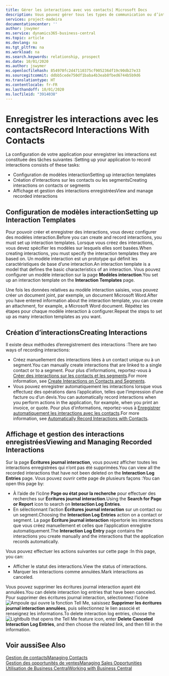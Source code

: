 ```yaml
---
title: Gérer les interactions avec vos contacts| Microsoft Docs
description: Vous pouvez gérer tous les types de communication ou d’interactions entre votre société et vos contacts. Par exemple, une communication par lettre, par téléphone, lors de réunions, etc.
services: project-madeira
documentationcenter: ''
author: jswymer
ms.service: dynamics365-business-central
ms.topic: article
ms.devlang: na
ms.tgt_pltfrm: na
ms.workload: na
ms.search.keywords: relationship, prospect
ms.date: 10/01/2020
ms.author: jswymer
ms.openlocfilehash: 854970fc2d47110375cf905236df19c90db27e33
ms.sourcegitcommit: ddbb5cede750df1baba4b3eab8fbed6744b5b9d6
ms.translationtype: HT
ms.contentlocale: fr-FR
ms.lasthandoff: 10/01/2020
ms.locfileid: "3914038"
---
```

# <a name="record-interactions-with-contacts"></a><span data-ttu-id="fbbb0-103">Enregistrer les interactions avec les contacts</span><span class="sxs-lookup"><span data-stu-id="fbbb0-103">Record Interactions With Contacts</span></span>
<span data-ttu-id="fbbb0-104">La configuration de votre application pour enregistrer les interactions est constituée des tâches suivantes :</span><span class="sxs-lookup"><span data-stu-id="fbbb0-104">Setting up your application to record interactions consists of these tasks:</span></span>

* <span data-ttu-id="fbbb0-105">Configuration de modèles interaction</span><span class="sxs-lookup"><span data-stu-id="fbbb0-105">Setting up interaction templates</span></span>  
* <span data-ttu-id="fbbb0-106">Création d’interactions sur les contacts ou les segments</span><span class="sxs-lookup"><span data-stu-id="fbbb0-106">Creating interactions on contacts or segments</span></span>  
* <span data-ttu-id="fbbb0-107">Affichage et gestion des interactions enregistrées</span><span class="sxs-lookup"><span data-stu-id="fbbb0-107">View and manage recorded interactions</span></span>  

##  <a name="setting-up-interaction-templates"></a><span data-ttu-id="fbbb0-108">Configuration de modèles interaction</span><span class="sxs-lookup"><span data-stu-id="fbbb0-108">Setting up Interaction Templates</span></span>
<span data-ttu-id="fbbb0-109">Pour pouvoir créer et enregistrer des interactions, vous devez configurer des modèles interaction.</span><span class="sxs-lookup"><span data-stu-id="fbbb0-109">Before you can create and record interactions, you must set up interaction templates.</span></span> <span data-ttu-id="fbbb0-110">Lorsque vous créez des interactions, vous devez spécifier les modèles sur lesquels elles sont basées.</span><span class="sxs-lookup"><span data-stu-id="fbbb0-110">When creating interactions, you must specify the interaction templates they are based on.</span></span> <span data-ttu-id="fbbb0-111">Un modèle interaction est un prototype qui définit les caractéristiques de base d’une interaction.</span><span class="sxs-lookup"><span data-stu-id="fbbb0-111">An interaction template is a model that defines the basic characteristics of an interaction.</span></span>
<span data-ttu-id="fbbb0-112">Vous pouvez configurer un modèle interaction sur la page **Modèles interaction**.</span><span class="sxs-lookup"><span data-stu-id="fbbb0-112">You set up an interaction template on the **Interaction Templates** page.</span></span>

<span data-ttu-id="fbbb0-113">Une fois les données relatives au modèle interaction saisies, vous pouvez créer un document joint, par exemple, un document Microsoft Word.</span><span class="sxs-lookup"><span data-stu-id="fbbb0-113">After you have entered information about the interaction template, you can create an attachment, for example, a Microsoft Word document.</span></span> <span data-ttu-id="fbbb0-114">Répétez les étapes pour chaque modèle interaction à configurer.</span><span class="sxs-lookup"><span data-stu-id="fbbb0-114">Repeat the steps to set up as many interaction templates as you want.</span></span>  

## <a name="creating-interactions"></a><span data-ttu-id="fbbb0-115">Création d’interactions</span><span class="sxs-lookup"><span data-stu-id="fbbb0-115">Creating Interactions</span></span>
<span data-ttu-id="fbbb0-116">Il existe deux méthodes d’enregistrement des interactions :</span><span class="sxs-lookup"><span data-stu-id="fbbb0-116">There are two ways of recording interactions:</span></span>

* <span data-ttu-id="fbbb0-117">Créez manuellement des interactions liées à un contact unique ou à un segment.</span><span class="sxs-lookup"><span data-stu-id="fbbb0-117">You can manually create interactions that are linked to a single contact or to a segment.</span></span> <span data-ttu-id="fbbb0-118">Pour plus d’informations, reportez-vous à [Créer des interactions sur les contacts et les segments](marketing-how-create-interactions.md).</span><span class="sxs-lookup"><span data-stu-id="fbbb0-118">For more information, see [Create Interactions on Contacts and Segments](marketing-how-create-interactions.md).</span></span>  
* <span data-ttu-id="fbbb0-119">Vous pouvez enregistrer automatiquement les interactions lorsque vous effectuez des opérations dans l’application, telles que l’impression d’une facture ou d’un devis.</span><span class="sxs-lookup"><span data-stu-id="fbbb0-119">You can automatically record interactions when you perform actions in the application, for example, when you print an invoice, or quote.</span></span> <span data-ttu-id="fbbb0-120">Pour plus d’informations, reportez-vous à [Enregistrer automatiquement les interactions avec les contacts](marketing-auto-record-interactions.md).</span><span class="sxs-lookup"><span data-stu-id="fbbb0-120">For more information, see [Automatically Record Interactions with Contacts](marketing-auto-record-interactions.md).</span></span>

## <a name="viewing-and-managing-recorded-interactions"></a><span data-ttu-id="fbbb0-121">Affichage et gestion des interactions enregistrées</span><span class="sxs-lookup"><span data-stu-id="fbbb0-121">Viewing and Managing Recorded Interactions</span></span>
<span data-ttu-id="fbbb0-122">Sur la page **Écritures journal interaction**, vous pouvez afficher toutes les interactions enregistrées qui n’ont pas été supprimées.</span><span class="sxs-lookup"><span data-stu-id="fbbb0-122">You can view all the recorded interactions that have not been deleted on the **Interaction Log Entries** page.</span></span> <span data-ttu-id="fbbb0-123">Vous pouvez ouvrir cette page de plusieurs façons :</span><span class="sxs-lookup"><span data-stu-id="fbbb0-123">You can open this page by:</span></span>

* <span data-ttu-id="fbbb0-124">À l’aide de l’icône **Page ou état pour la recherche** pour effectuer des recherches sur **Écritures journal interaction**.</span><span class="sxs-lookup"><span data-stu-id="fbbb0-124">Using the **Search for Page or Report** icon to search on **Interaction Log Entries**.</span></span>
* <span data-ttu-id="fbbb0-125">En sélectionnant l’action **Écritures journal interaction** sur un contact ou un segment.</span><span class="sxs-lookup"><span data-stu-id="fbbb0-125">Choosing the **Interaction Log Entries** action on a contact or segment.</span></span>
  <span data-ttu-id="fbbb0-126">La page **Écriture journal interaction** répertorie les interactions que vous créez manuellement et celles que l’application enregistre automatiquement.</span><span class="sxs-lookup"><span data-stu-id="fbbb0-126">The **Interaction Log Entry** page contains the interactions you create manually and the interactions that the application records automatically.</span></span>

<span data-ttu-id="fbbb0-127">Vous pouvez effectuer les actions suivantes sur cette page :</span><span class="sxs-lookup"><span data-stu-id="fbbb0-127">In this page, you can:</span></span>

* <span data-ttu-id="fbbb0-128">Afficher le statut des interactions.</span><span class="sxs-lookup"><span data-stu-id="fbbb0-128">View the status of interactions.</span></span>
* <span data-ttu-id="fbbb0-129">Marquer les interactions comme annulées.</span><span class="sxs-lookup"><span data-stu-id="fbbb0-129">Mark interactions as canceled.</span></span>

<span data-ttu-id="fbbb0-130">Vous pouvez supprimer les écritures journal interaction ayant été annulées.</span><span class="sxs-lookup"><span data-stu-id="fbbb0-130">You can delete interaction log entries that have been canceled.</span></span> <span data-ttu-id="fbbb0-131">Pour supprimer des écritures journal interaction, sélectionnez l’icône ![Ampoule qui ouvre la fonction Tell Me](media/ui-search/search_small.png "Dites-moi ce que vous voulez faire"), saisissez **Supprimer les écritures journal interaction annulées**, puis sélectionnez le lien associé et renseignez les informations.</span><span class="sxs-lookup"><span data-stu-id="fbbb0-131">To delete interaction log entries, choose the ![Lightbulb that opens the Tell Me feature](media/ui-search/search_small.png "Tell me what you want to do") icon, enter **Delete Canceled Interaction Log Entries**, and then choose the related link, and then fill in the information.</span></span>

## <a name="see-also"></a><span data-ttu-id="fbbb0-132">Voir aussi</span><span class="sxs-lookup"><span data-stu-id="fbbb0-132">See Also</span></span>
[<span data-ttu-id="fbbb0-133">Gestion de contacts</span><span class="sxs-lookup"><span data-stu-id="fbbb0-133">Managing Contacts</span></span>](marketing-contacts.md)  
[<span data-ttu-id="fbbb0-134">Gestion des opportunités de ventes</span><span class="sxs-lookup"><span data-stu-id="fbbb0-134">Managing Sales Opportunities</span></span>](marketing-manage-sales-opportunities.md)  
[<span data-ttu-id="fbbb0-135">Utilisation de Business Central</span><span class="sxs-lookup"><span data-stu-id="fbbb0-135">Working with Business Central</span></span>](ui-work-product.md)  
